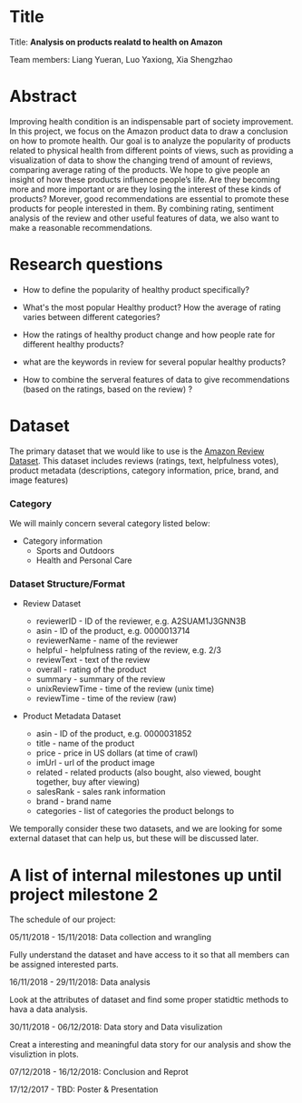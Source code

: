 # Title
Title: **Analysis on products realatd to health on Amazon**

Team members: Liang Yueran, Luo Yaxiong, Xia Shengzhao

# Abstract
Improving health condition is an indispensable part of society improvement. In this project, we focus on the Amazon product data to draw a conclusion on how to promote health. Our goal is to analyze the popularity of products related to physical health from different points of views, such as providing a visualization of data to show the changing trend of amount of reviews,  comparing average rating of the products. We hope to give people an insight of how these products influence people’s life. Are they becoming more and more important or are they losing the interest of these kinds of products?  Morever, good recommendations are essential to promote these products for people interested in them. By combining rating, sentiment analysis of the review and other useful features of data, we also want to make a reasonable recommendations.

# Research questions

* How to define the popularity of healthy product specifically?

* What's the most popular Healthy product? How the average of rating varies between different categories?

* How the ratings of healthy product change and how people rate for different healthy products?

* what are the keywords in review for several popular healthy products?

* How to combine the serveral features of data to give recommendations (based on the ratings, based on the review) ?


# Dataset

The primary dataset that we would like to use is the [Amazon Review Dataset](http://jmcauley.ucsd.edu/data/amazon/). This dataset includes reviews (ratings, text, helpfulness votes), product metadata (descriptions, category information, price, brand, and image features)

### Category 

We will mainly concern several category listed below:
* Category information
    * Sports and Outdoors
    * Health and Personal Care

### Dataset Structure/Format

* Review Dataset
    * reviewerID - ID of the reviewer, e.g. A2SUAM1J3GNN3B
    * asin - ID of the product, e.g. 0000013714
    * reviewerName - name of the reviewer
    * helpful - helpfulness rating of the review, e.g. 2/3
    * reviewText - text of the review
    * overall - rating of the product
    * summary - summary of the review
    * unixReviewTime - time of the review (unix time)
    * reviewTime - time of the review (raw)
    
* Product Metadata Dataset
    * asin - ID of the product, e.g. 0000031852
    * title - name of the product
    * price - price in US dollars (at time of crawl)
    * imUrl - url of the product image
    * related - related products (also bought, also viewed, bought together, buy after viewing)
    * salesRank - sales rank information
    * brand - brand name
    * categories - list of categories the product belongs to

We temporally consider these two datasets, and we are looking for some external dataset that can help us, but these will be discussed later.

# A list of internal milestones up until project milestone 2

The schedule of our project:

05/11/2018 - 15/11/2018: Data collection and wrangling

Fully understand the dataset and have access to it so that all members can be assigned interested parts.

16/11/2018 - 29/11/2018: Data analysis 

Look at the attributes of dataset and find some proper statidtic methods to hava a data analysis.

30/11/2018 - 06/12/2018: Data story and Data visulization

Creat a interesting and meaningful data story for our analysis and show the visuliztion in plots.

07/12/2018 - 16/12/2018: Conclusion and Reprot

17/12/2017 - TBD: Poster & Presentation

<!-- # Questions for TAa
Add here some questions you have for us, in general or project-specific. -->
